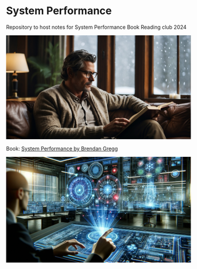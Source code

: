 # System Performance

Repository to host notes for System Performance Book Reading club 2024

![](./images/book-reading.jpg)

Book: [System Performance by Brendan Gregg](https://www.amazon.com/Systems-Performance-Brendan-Gregg/dp/0136820158)

![](./images/high-tech.png)

